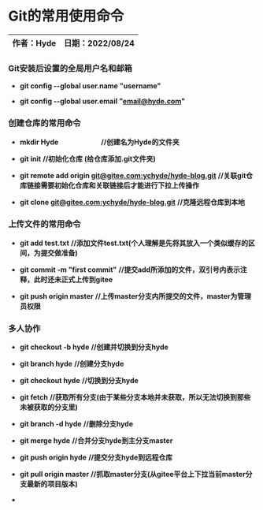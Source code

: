 # Git的常用使用命令

| 作者：Hyde | 日期：2022/08/24 |
| ------- | ------------- |

### Git安装后设置的全局用户名和邮箱

- **git config --global user.name "username"**

- **git config --global user.email "email@hyde.com"**



### 创建仓库的常用命令

- **mkdir Hyde**                      **//创建名为Hyde的文件夹**

- **git init**                             **//初始化仓库  (给仓库添加.git文件夹)**

- **git remote add origin <u>git@gitee.com:ychyde/hyde-blog.git</u>**       **//关联git仓库链接需要初始化仓库和关联链接后才能进行下拉上传操作**

- **git clone <u>git@gitee.com:ychyde/hyde-blog.git</u>**        **//克隆远程仓库到本地**



### 上传文件的常用命令

- **git add test.txt**             **//添加文件test.txt(个人理解是先将其放入一个类似缓存的区间，为提交做准备)**

- **git commit -m "first commit"**      **//提交add所添加的文件，双引号内表示注释，此时还未正式上传到gitee**

- **git push origin master**       **//上传master分支内所提交的文件，master为管理员权限**



### 多人协作

- **git checkout -b hyde**           **//创建并切换到分支hyde**

- **git branch hyde**                    **//创建分支hyde**

- **git checkout hyde**               **//切换到分支hyde**

- **git fetch**                                 **//获取所有分支(由于某些分支本地并未获取，所以无法切换到那些未被获取的分支里)**

- **git branch -d hyde**              **//删除分支hyde**

- **git merge hyde**                    **//合并分支hyde到主分支master**

- **git push origin hyde**           **//提交分支hyde到远程仓库**

- **git pull origin master**         **//抓取master分支(从gitee平台上下拉当前master分支最新的项目版本)**

- 


